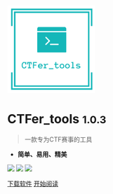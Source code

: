 <!-- _coverpage.md -->

![logo](./img/logo_transparent.png)

# CTFer_tools <small>1.0.3</small>

> 一款专为CTF赛事的工具

- **简单、易用、精美**


![](https://badgen.net/github/stars/Pstarchen/CTFer_tools)
![](https://badgen.net/github/forks/Pstarchen/CTFer_tools?color=4ab8a1)
![](https://img.shields.io/badge/%E7%9B%BC%E6%98%9F%E8%BE%B0-StarChen-green)


[下载软件](https://gitee.com/starchen520/CTFer_tools/releases/download/1.0.3/CTFer_tools.zip)
[开始阅读](?id=CTFer_tools)